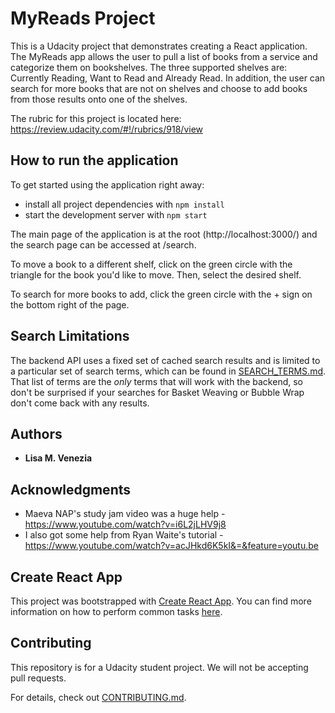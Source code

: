 # MyReads Project

This is a Udacity project that demonstrates creating a React application. The MyReads app allows the user to pull a list of books from a service and categorize them on bookshelves. The three supported shelves are: Currently Reading, Want to Read and Already Read. In addition, the user can search for more books that are not on shelves and choose to add books from those results onto one of the shelves.

The rubric for this project is located here: https://review.udacity.com/#!/rubrics/918/view

## How to run the application

To get started using the application right away:

- install all project dependencies with `npm install`
- start the development server with `npm start`

The main page of the application is at the root (http://localhost:3000/) and the search page can be accessed at /search.

To move a book to a different shelf, click on the green circle with the triangle for the book you'd like to move. Then, select the desired shelf.

To search for more books to add, click the green circle with the + sign on the bottom right of the page.

## Search Limitations

The backend API uses a fixed set of cached search results and is limited to a particular set of search terms, which can be found in [SEARCH_TERMS.md](SEARCH_TERMS.md). That list of terms are the _only_ terms that will work with the backend, so don't be surprised if your searches for Basket Weaving or Bubble Wrap don't come back with any results.

## Authors

- **Lisa M. Venezia**

## Acknowledgments

- Maeva NAP's study jam video was a huge help - https://www.youtube.com/watch?v=i6L2jLHV9j8
- I also got some help from Ryan Waite's tutorial - https://www.youtube.com/watch?v=acJHkd6K5kI&=&feature=youtu.be

## Create React App

This project was bootstrapped with [Create React App](https://github.com/facebookincubator/create-react-app). You can find more information on how to perform common tasks [here](https://github.com/facebookincubator/create-react-app/blob/master/packages/react-scripts/template/README.md).

## Contributing

This repository is for a Udacity student project. We will not be accepting pull requests.

For details, check out [CONTRIBUTING.md](CONTRIBUTING.md).
